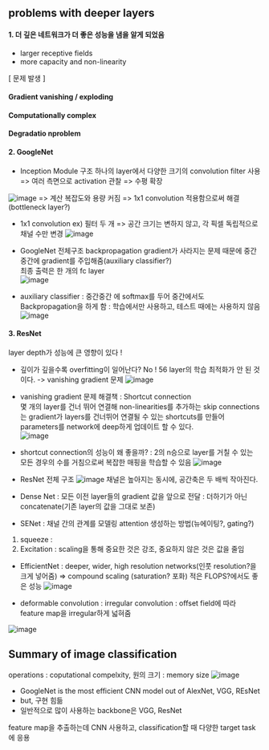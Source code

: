 ## problems with deeper layers

#### 1. 더 깊은 네트워크가 더 좋은 성능을 냄을 알게 되었음
* larger receptive fields
* more capacity and non-linearity

[ 문제 발생 ]
#### Gradient vanishing / exploding 
#### Computationally complex
#### Degradatio nproblem


#### 2. GoogleNet
* Inception Module 구조
하나의 layer에서 다양한 크기의 convolution filter 사용 => 여러 측면으로 activation 관찰
=> 수평 확장

![image](https://user-images.githubusercontent.com/51853700/132457574-40695e5d-556c-4c4f-888d-3c560e49c458.png)
=> 계산 복잡도와 용량 커짐 => 1x1 convolution 적용함으로써 해결(bottleneck layer?)

* 1x1 convolution 
ex) 필터 두 개 
=> 공간 크기는 변하지 않고, 각 픽셀 독립적으로 채널 수만 변경
![image](https://user-images.githubusercontent.com/51853700/132458058-cbc2c4de-e7b0-489d-b643-a25736f7b974.png)

* GoogleNet 전체구조
backpropagation gradient가 사라지는 문제 때문에 중간중간에 gradient를 주입해줌(auxiliary classifier?)  
최종 출력은 한 개의 fc layer  
![image](https://user-images.githubusercontent.com/51853700/132458256-482ce29b-1326-475e-9b44-483a7bc7965b.png)


* auxiliary classifier
: 중간중간 에 softmax를 두어 중간에서도 Backpropagation을 하게 함
: 학습에서만 사용하고, 테스트 때에는 사용하지 않음  
![image](https://user-images.githubusercontent.com/51853700/132458727-4985e0e3-afbf-4787-95ba-46fcc7f091b6.png)


#### 3. ResNet  
layer depth가 성능에 큰 영향이 있다 !

* 깊이가 깊을수록 overfitting이 일어난다? No ! 56 layer의 학습 최적화가 안 된 것이다. -> vanishing gradient 문제
![image](https://user-images.githubusercontent.com/51853700/132459740-dd7439d8-1880-4438-822b-5b490ffcf44e.png)

* vanishing gradient 문제 해결책 : Shortcut connection  
몇 개의 layer를 건너 뛰어 연결해 non-linearities를 추가하는 skip connections는 gradient가 layers를 건너뛰어 연결될 수 있는 shortcuts를 만들어 parameters를 network에 deep하게 업데이트 할 수 있다.  
![image](https://user-images.githubusercontent.com/51853700/132460476-e28e1c7f-8de8-456e-a793-9d338e148c2e.png)



* shortcut connection의 성능이 왜 좋을까?
: 2의 n승으로 layer를 거칠 수 있는 모든 경우의 수를 거침으로써 복잡한 매핑을 학습할 수 있음
![image](https://user-images.githubusercontent.com/51853700/132461000-07cd5d1c-f93e-4b86-97a8-9c6063626f31.png)


* ResNet 전체 구조
![image](https://user-images.githubusercontent.com/51853700/132461162-b88bcb65-8e48-4089-9717-6fe516042425.png)
채널은 높아지는 동시에, 공간축은 두 배씩 작아진다.

* Dense Net
: 모든 이전 layer들의 gradient 값을 앞으로 전달
: 더하기가 아닌 concatenate(기존 layer의 값을 그대로 보존)

* SENet
: 채널 간의 관계를 모델링
attention 생성하는 방법(뉴에이팅?, gating?)  
1) squeeze :
2) Excitation : 
scaling을 통해 중요한 것은 강조, 중요하지 않은 것은 값을 줄임


* EfficientNet 
: deeper, wider, high resolution networks(인풋 resolution?을 크게 넣어줌)  => compound scaling 
(saturation? 포화)
적은 FLOPS?에서도 좋은 성능
![image](https://user-images.githubusercontent.com/51853700/132463104-a52c8460-28d5-490c-ad88-2ba996551f16.png)



* deformable convolution
: irregular convolution 
: offset field에 따라 feature map을 irregular하게 넓혀줌

![image](https://user-images.githubusercontent.com/51853700/132463154-5f723349-b2b6-44d0-8ce8-6a27c17730e6.png)



## Summary of image classification
operations : coputational compelxity, 원의 크기 : memory size
![image](https://user-images.githubusercontent.com/51853700/132463393-fc64bbc3-9555-4cb2-b245-31488d2721ac.png)

* GoogleNet is the most efficient CNN model out of AlexNet, VGG, REsNet
* but, 구현 힘듦
* 일반적으로 많이 사용하는 backbone은 VGG, ResNet

feature map을 추출하는데 CNN 사용하고, classification할 때 다양한 target task에 응용



